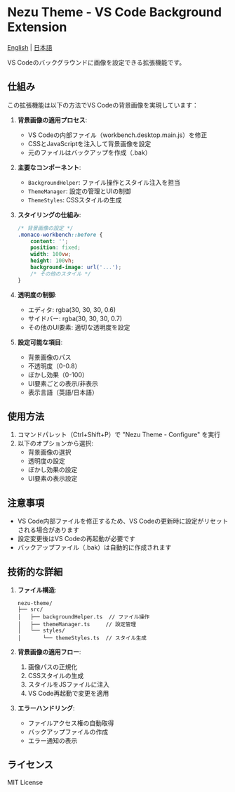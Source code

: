 # Nezu Theme - VS Code Background Extension

[English](./README_EN.md) | [日本語](./README.md)

VS Codeのバックグラウンドに画像を設定できる拡張機能です。

## 仕組み

この拡張機能は以下の方法でVS Codeの背景画像を実現しています：

1. **背景画像の適用プロセス**:
   - VS Codeの内部ファイル（workbench.desktop.main.js）を修正
   - CSSとJavaScriptを注入して背景画像を設定
   - 元のファイルはバックアップを作成（.bak）

2. **主要なコンポーネント**:
   - `BackgroundHelper`: ファイル操作とスタイル注入を担当
   - `ThemeManager`: 設定の管理とUIの制御
   - `ThemeStyles`: CSSスタイルの生成

3. **スタイリングの仕組み**:
   ```css
   /* 背景画像の設定 */
   .monaco-workbench::before {
       content: '';
       position: fixed;
       width: 100vw;
       height: 100vh;
       background-image: url('...');
       /* その他のスタイル */
   }
   ```

4. **透明度の制御**:
   - エディタ: rgba(30, 30, 30, 0.6)
   - サイドバー: rgba(30, 30, 30, 0.7)
   - その他のUI要素: 適切な透明度を設定

5. **設定可能な項目**:
   - 背景画像のパス
   - 不透明度（0-0.8）
   - ぼかし効果（0-100）
   - UI要素ごとの表示/非表示
   - 表示言語（英語/日本語）

## 使用方法

1. コマンドパレット（Ctrl+Shift+P）で "Nezu Theme - Configure" を実行
2. 以下のオプションから選択:
   - 背景画像の選択
   - 透明度の設定
   - ぼかし効果の設定
   - UI要素の表示設定

## 注意事項

- VS Code内部ファイルを修正するため、VS Codeの更新時に設定がリセットされる場合があります
- 設定変更後はVS Codeの再起動が必要です
- バックアップファイル（.bak）は自動的に作成されます

## 技術的な詳細

1. **ファイル構造**:
   ```
   nezu-theme/
   ├── src/
   │   ├── backgroundHelper.ts  // ファイル操作
   │   ├── themeManager.ts     // 設定管理
   │   └── styles/
   │       └── themeStyles.ts  // スタイル生成
   ```

2. **背景画像の適用フロー**:
   1. 画像パスの正規化
   2. CSSスタイルの生成
   3. スタイルをJSファイルに注入
   4. VS Code再起動で変更を適用

3. **エラーハンドリング**:
   - ファイルアクセス権の自動取得
   - バックアップファイルの作成
   - エラー通知の表示

## ライセンス

MIT License 